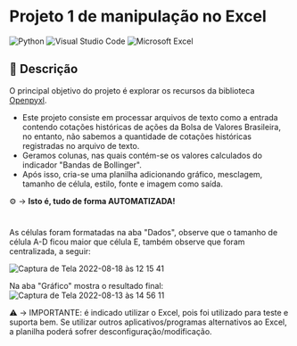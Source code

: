 # Projeto 1 de manipulação no Excel
![Python](https://img.shields.io/badge/python-3670A0?style=for-the-badge&logo=python&logoColor=ffdd54) ![Visual Studio Code](https://img.shields.io/badge/Visual%20Studio%20Code-0078d7.svg?style=for-the-badge&logo=visual-studio-code&logoColor=white) ![Microsoft Excel](https://img.shields.io/badge/Microsoft_Excel-217346?style=for-the-badge&logo=microsoft-excel&logoColor=white)

## :memo: Descrição
  O principal objetivo do projeto é explorar os recursos da biblioteca [Openpyxl](https://openpyxl.readthedocs.io/en/stable/tutorial.html). 
  
   - Este projeto consiste em processar arquivos de texto como a entrada contendo cotações históricas de ações da Bolsa de Valores Brasileira, no entanto, não sabemos a quantidade de cotações históricas registradas no arquivo de texto.
   - Geramos colunas, nas quais contém-se os valores calculados do indicador "Bandas de Bollinger".
   - Após isso, cria-se uma planilha adicionando gráfico, mesclagem, tamanho de célula, estilo, fonte e imagem como saída. 
   
  :gear: → **Isto é, tudo de forma AUTOMATIZADA!**
 
 #


As células foram formatadas na aba "Dados", observe que o tamanho de célula A-D ficou maior que célula E, também observe que foram centralizada, a seguir:

![Captura de Tela 2022-08-18 às 12 15 41](https://user-images.githubusercontent.com/84293496/185431395-c08ff252-a458-45fe-a2ff-69b88f7fdee8.png)


Na aba "Gráfico" mostra o resultado final:
![Captura de Tela 2022-08-13 às 14 56 11](https://user-images.githubusercontent.com/84293496/184505374-55536862-8b6f-49bd-9549-a13a3284ce05.png)


 :warning: → IMPORTANTE: é indicado utilizar o Excel, pois foi utilizado para teste e suporta bem. Se utilizar outros aplicativos/programas alternativos ao Excel, a planilha poderá sofrer desconfiguração/modificação.

